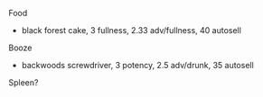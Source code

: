 Food

* black forest cake, 3 fullness, 2.33 adv/fullness, 40 autosell

Booze

* backwoods screwdriver, 3 potency, 2.5 adv/drunk, 35 autosell

Spleen?